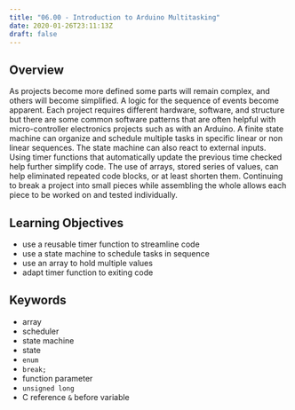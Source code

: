 ```yaml
---
title: "06.00 - Introduction to Arduino Multitasking"
date: 2020-01-26T23:11:13Z
draft: false
---
```


## Overview

As projects become more defined some parts will remain complex, and others will become simplified. A logic for the sequence of events become apparent. Each project requires different hardware, software, and structure but there are some common software patterns that are often helpful with micro-controller electronics projects such as with an Arduino. A finite state machine can organize and schedule multiple tasks in specific linear or non linear sequences. The state machine can also react to external inputs. Using timer functions that automatically update the previous time checked help further simplify code. The use of arrays, stored series of values, can help eliminated repeated code blocks, or at least shorten them. Continuing to break a project into small pieces while assembling the whole allows each piece to be worked on and tested individually.

## Learning Objectives

- use a reusable timer function to streamline code
- use a state machine to schedule tasks in sequence
- use an array to hold multiple values
- adapt timer function to exiting code

## Keywords

- array
- scheduler
- state machine
- state
- `enum`
- `break;`
- function parameter
- `unsigned long`
- C reference `&` before variable
